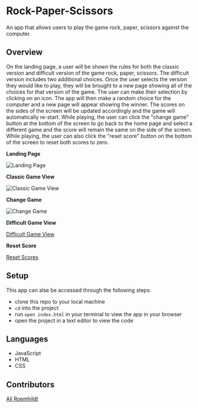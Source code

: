 # Rock-Paper-Scissors

An app that allows users to play the game rock, paper, scissors against the computer. 

## Overview

On the landing page, a user will be shown the rules for both the classic version and difficult version of the game rock, paper, scissors. The difficult version includes two additional choices. Once the user selects the version they would like to play, they will be brought to a new page showing all of the choices for that version of the game. The user can make their selection by clicking on an icon. The app will then make a random choice for the computer and a new page will appear showing the winner. The scores on the sides of the screen will be updated accordingly and the game will automatically re-start. While playing, the user can click the "change game" button at the bottom of the screen to go back to the home page and select a different game and the score will remain the same on the side of the screen. While playing, the user can also click the "reset score" button on the bottom of the screen to reset both scores to zero. 

**Landing Page**

![Landing Page](https://media.giphy.com/media/qATyQbfNBiO9zDjLuJ/giphy.gif)

**Classic Game View**

![Classic Game View](https://media.giphy.com/media/uumTg8MNciWOSsXxJ3/giphy.gif)

**Change Game**

![Change Game](https://media.giphy.com/media/Lk94LgyouBiLlTMSK8/giphy.gif)

**Difficult Game View**

[Difficult Game View](https://media.giphy.com/media/Lk94LgyouBiLlTMSK8/giphy.gif)

**Reset Score**

[Reset Scores](https://media.giphy.com/media/EPGAN2eaXrevunlnyR/giphy.gif)

## Setup

This app can alse be accessed through the following steps:

- clone this repo to your local machine
- `cd` into the project
- run `open index.html` in your terminal to view the app in your browser
- open the project in a text editor to view the code 

## Languages

- JavaScript
- HTML
- CSS

## Contributors

[Ali Roemhildt](https://github.com/aliroemhildt)
